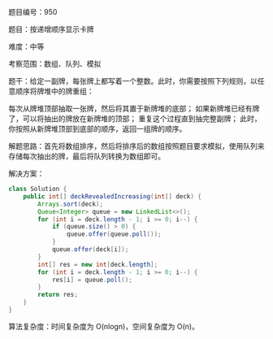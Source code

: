 题目编号：950

题目：按递增顺序显示卡牌

难度：中等

考察范围：数组、队列、模拟

题干：给定一副牌，每张牌上都写着一个整数。此时，你需要按照下列规则，以任意顺序将牌堆中的牌重组：

每次从牌堆顶部抽取一张牌，然后将其置于新牌堆的底部；
如果新牌堆已经有牌了，可以将抽出的牌放在新牌堆的顶部；
重复这个过程直到抽完整副牌；
此时，你按照从新牌堆顶部到底部的顺序，返回一组牌的顺序。

解题思路：首先将数组排序，然后将排序后的数组按照题目要求模拟，使用队列来存储每次抽出的牌，最后将队列转换为数组即可。

解决方案：

```java
class Solution {
    public int[] deckRevealedIncreasing(int[] deck) {
        Arrays.sort(deck);
        Queue<Integer> queue = new LinkedList<>();
        for (int i = deck.length - 1; i >= 0; i--) {
            if (queue.size() > 0) {
                queue.offer(queue.poll());
            }
            queue.offer(deck[i]);
        }
        int[] res = new int[deck.length];
        for (int i = deck.length - 1; i >= 0; i--) {
            res[i] = queue.poll();
        }
        return res;
    }
}
```

算法复杂度：时间复杂度为 O(nlogn)，空间复杂度为 O(n)。